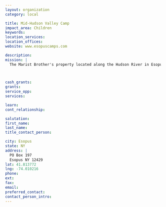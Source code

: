 ```yaml
---
layout: organization
category: local

title: Mid-Hudson Valley Camp
impact_area: Children
keywords: 
location_services: 
location_offices: 
website: www.esopuscamps.com

description: 
mission: |
  The Marist Brother's property located along the Hudson River in Esopus, New York comes alive each week when a group of children comes for a unique, fun-filled camp experience. The Mid Hudson Valley camp serves the following populations: children and adults with developmental disabilities, children who are deaf, children living with cancer, children living with HIV, and inner city children from New York City.	

  

cash_grants: 
grants: 
service_opp: 
services: 

learn: 
cont_relationship: 

salutation: 
first_name: 
last_name: 
title_contact_person: 

city: Esopus
state: NY
address: |
  PO Box 197  
  Esopus NY 12429
lat: 41.813772
lng: -74.010216
phone: 
ext: 
fax: 
email: 
preferred_contact: 
contact_person_intro: 
---
```

